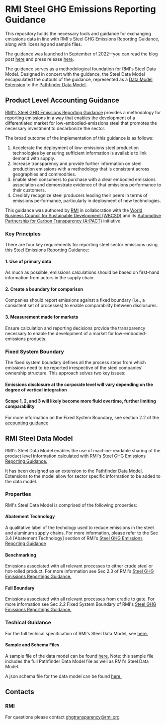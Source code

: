 # RMI Steel GHG Emissions Reporting Guidance
This repository holds the necessary tools and guidance for exchanging emissions data in line with RMI's Steel GHG Emissions Reporting Guidance, along with licensing and sample files.

The guidance was launched in September of 2022--you can read the blog post [here](https://rmi.org/knowing-the-emissions-of-your-steel-supply-chain/) and press release [here](https://rmi.org/press-release/rmi-releases-guidance-to-cut-steel-industrys-climate-threat/).

The guidance serves as a methodological foundation for RMI's Steel Data Model. Designed in concert with the guidance, the Steel Data Model encapsulated the outputs of the guidance, represented as a [Data Model Extension](https://wbcsd.github.io/data-model-extensions/spec/) to the [Pathfinder Data Model.](https://wbcsd.github.io/data-exchange-protocol/v2/#biblio-extensions-guidance)

## Product Level Accounting Guidance
[RMI's Steel GHG Emissions Reporting Guidance](https://rmi.org/wp-content/uploads/2022/09/steel_emissions_reporting_guidance.pdf) provides a methodology for reporting emissions in a way that enables the development of a differentiated market for low-embodied-emissions steel that promotes the necessary investment to decarbonize the sector.

The broad outcome of the implementation of this guidance is as follows:
1. Accelerate the deployment of low-emissions steel production technologies by ensuring sufficient information is
available to link demand with supply.
2. Increase transparency and provide further information on steel production emissions with a methodology that is
consistent across geographies and commodities.
3. Enable steel consumers to purchase with a clear embodied emissions association and demonstrate evidence of that
emissions performance to their customers.
4. Credibly recognize steel producers leading their peers in terms of emissions performance, particularly in deployment
of new technologies.

This guidance was authored by [RMI](https://rmi.org/) in collaboration with the [World Business Council for Sustainable Development (WBCSD)](https://www.wbcsd.org/) and its [Automotive Partnership for Carbon Transparency (A-PACT)](https://www.wbcsd.org/Pathways/Transport-Mobility/News/Leading-manufacturers-support-move-towards-better-emissions-measurement-for-the-automotive-industry) initiative.

### Key Principles
There are four key requirements for reporting steel sector emissions using this Steel Emissions Reporting Guidance:

#### 1. Use of primary data
As much as possible, emissions calculations should be based on first-hand information from
actors in the supply chain.

#### 2. Create a boundary for comparison
Companies should report emissions against a fixed boundary (i.e., a consistent
set of processes) to enable comparability between disclosures.

#### 3. Measurement made for markets
Ensure calculation and reporting decisions provide the transparency necessary to
enable the development of a market for low-embodied-emissions products.

### Fixed System Boundary
The fixed system boundary defines all the process steps from which emissions need to be reported irrespective of the steel companies’ ownership structure. This approach solves two key issues:

#### Emissions disclosure at the corporate level will vary depending on the degree of vertical integration
#### Scope 1, 2, and 3 will likely become more fluid overtime, further limiting comparability

For more information on the Fixed System Boundary, see section 2.2 of the [accounting guidance](https://rmi.org/wp-content/uploads/2022/09/steel_emissions_reporting_guidance.pdf)

## RMI Steel Data Model
RMI's Steel Data Model enables the use of machine-readable sharing of the product level information calculated with [RMI's Steel GHG Emissions Reporting Guidance.](https://rmi.org/wp-content/uploads/2022/09/steel_emissions_reporting_guidance.pdf)

It has been designed as an extension to the [Pathfinder Data Model.](https://wbcsd.github.io/data-exchange-protocol/v2/#biblio-extensions-guidance) Extensions to the model allow for sector specific information to be added to the data model.

### Properties
RMI's Steel Data Model is comprised of the following properties:

#### Abatement Technology
  A qualitative label of the techology used to reduce emissions in the steel and aluminum supply chains. For more information, please refer to the Sec 3.4 [Abatement Technology] section of RMI's [Steel GHG Emissions Reporting Guidance](https://rmi.org/wp-content/uploads/2022/09/steel_emissions_reporting_guidance.pdf)

#### Benchmarking
  Emissions associated with all relevant processes to either crude steel or hot-rolled product. For more information see Sec 2.3 of RMI's [Steel GHG Emissions Reportings Guidance.](https://rmi.org/wp-content/uploads/2022/09/steel_emissions_reporting_guidance.pdf)
  
#### Full Boundary
  Emissions associated with all relevant processes from cradle to gate. For more information see Sec 2.2 Fixed System Boundary of RMI's [Steel GHG Emissions Reportings Guidance.](https://rmi.org/wp-content/uploads/2022/09/steel_emissions_reporting_guidance.pdf)

### Techical Guidance
For the full techical specification of RMI's Steel Data Model, see [here.](https://github.com/RMI/steel-guidance/blob/main/specs/technical_specification.md)

#### Sample and Schema Files
A sample file of the data model can be found [here.](https://github.com/RMI/steel-guidance/blob/main/samples/steel_sample.json) Note: this sample file includes the full Pathfinder Data Model file as well as RMI's Steel Data Model.

A json schema file for the data model can be found [here.](https://github.com/RMI/steel-guidance/blob/main/specs/steel_schema.json)

## Contacts

### RMI
For questions please contact ghgtransparency@rmi.org
